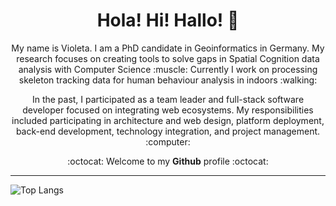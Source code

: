 <!--![Violeta's GitHub stats](https://github-readme-stats.vercel.app/api?username=violetasdev&count_private=true&theme=dark)-->

<h1 align='center'> Hola! Hi! Hallo! 👋 </h1> 

<p align='center'> My name is Violeta. I am a PhD candidate in Geoinformatics in Germany. My research focuses on creating tools to solve gaps in Spatial Cognition data analysis with Computer Science :muscle: Currently I work on processing skeleton tracking data for human behaviour analysis in indoors :walking: </p>

<p align='center'> In the past, I participated as a team leader and full-stack software developer focused on integrating web ecosystems. My responsibilities included participating in architecture and web design, platform deployment, back-end development, technology integration, and project management. :computer:</p>

<p align='center'>:octocat: Welcome to my <b>Github</b> profile :octocat:</p>



<hr>


![Top Langs](https://github-readme-stats.vercel.app/api/top-langs/?username=violetasdev&layout=compact&langs_count=10&theme=dark&hide=xslt,smarty,perl,batchfile,hack)

<!--
**violetasdev/violetasdev** is a ✨ _special_ ✨ repository because its `README.md` (this file) appears on your GitHub profile.

Here are some ideas to get you started:

- 🔭 I’m currently working on ...
- 🌱 I’m currently learning ...
- 👯 I’m looking to collaborate on ...
- 🤔 I’m looking for help with ...
- 💬 Ask me about ...
- 📫 How to reach me: ...
- 😄 Pronouns: ...
- ⚡ Fun fact: ...
-->
